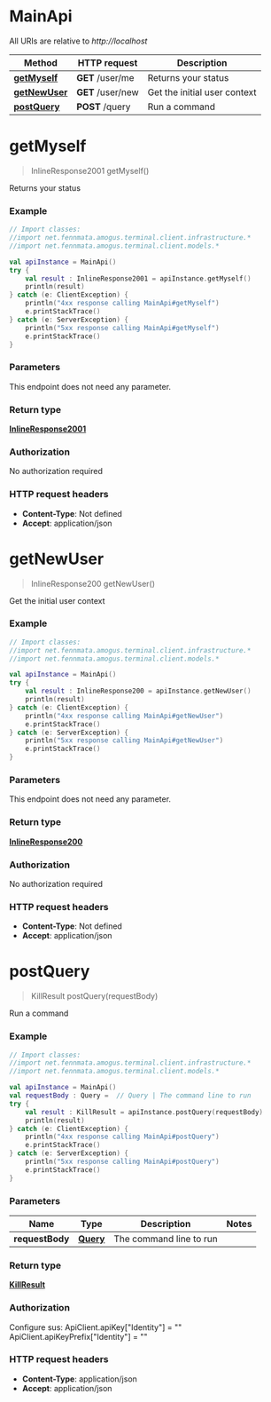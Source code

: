 # MainApi

All URIs are relative to *http://localhost*

Method | HTTP request | Description
------------- | ------------- | -------------
[**getMyself**](MainApi.md#getMyself) | **GET** /user/me | Returns your status
[**getNewUser**](MainApi.md#getNewUser) | **GET** /user/new | Get the initial user context
[**postQuery**](MainApi.md#postQuery) | **POST** /query | Run a command


<a name="getMyself"></a>
# **getMyself**
> InlineResponse2001 getMyself()

Returns your status

### Example
```kotlin
// Import classes:
//import net.fennmata.amogus.terminal.client.infrastructure.*
//import net.fennmata.amogus.terminal.client.models.*

val apiInstance = MainApi()
try {
    val result : InlineResponse2001 = apiInstance.getMyself()
    println(result)
} catch (e: ClientException) {
    println("4xx response calling MainApi#getMyself")
    e.printStackTrace()
} catch (e: ServerException) {
    println("5xx response calling MainApi#getMyself")
    e.printStackTrace()
}
```

### Parameters
This endpoint does not need any parameter.

### Return type

[**InlineResponse2001**](InlineResponse2001.md)

### Authorization

No authorization required

### HTTP request headers

 - **Content-Type**: Not defined
 - **Accept**: application/json

<a name="getNewUser"></a>
# **getNewUser**
> InlineResponse200 getNewUser()

Get the initial user context

### Example
```kotlin
// Import classes:
//import net.fennmata.amogus.terminal.client.infrastructure.*
//import net.fennmata.amogus.terminal.client.models.*

val apiInstance = MainApi()
try {
    val result : InlineResponse200 = apiInstance.getNewUser()
    println(result)
} catch (e: ClientException) {
    println("4xx response calling MainApi#getNewUser")
    e.printStackTrace()
} catch (e: ServerException) {
    println("5xx response calling MainApi#getNewUser")
    e.printStackTrace()
}
```

### Parameters
This endpoint does not need any parameter.

### Return type

[**InlineResponse200**](InlineResponse200.md)

### Authorization

No authorization required

### HTTP request headers

 - **Content-Type**: Not defined
 - **Accept**: application/json

<a name="postQuery"></a>
# **postQuery**
> KillResult postQuery(requestBody)

Run a command

### Example
```kotlin
// Import classes:
//import net.fennmata.amogus.terminal.client.infrastructure.*
//import net.fennmata.amogus.terminal.client.models.*

val apiInstance = MainApi()
val requestBody : Query =  // Query | The command line to run
try {
    val result : KillResult = apiInstance.postQuery(requestBody)
    println(result)
} catch (e: ClientException) {
    println("4xx response calling MainApi#postQuery")
    e.printStackTrace()
} catch (e: ServerException) {
    println("5xx response calling MainApi#postQuery")
    e.printStackTrace()
}
```

### Parameters

Name | Type | Description  | Notes
------------- | ------------- | ------------- | -------------
 **requestBody** | [**Query**](Query.md)| The command line to run |

### Return type

[**KillResult**](KillResult.md)

### Authorization


Configure sus:
    ApiClient.apiKey["Identity"] = ""
    ApiClient.apiKeyPrefix["Identity"] = ""

### HTTP request headers

 - **Content-Type**: application/json
 - **Accept**: application/json

